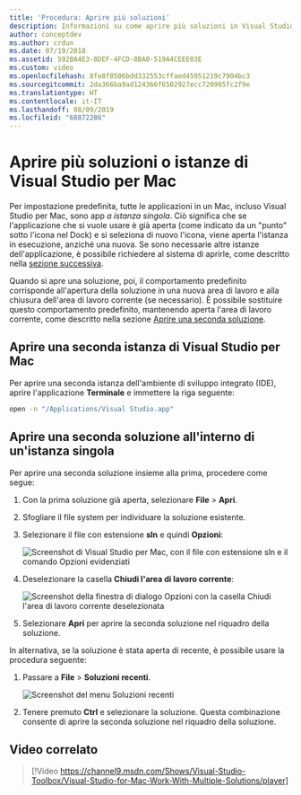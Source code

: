 ```yaml
---
title: 'Procedura: Aprire più soluzioni'
description: Informazioni su come aprire più soluzioni in Visual Studio per Mac e su come aprire più istanze dell'applicazione.
author: conceptdev
ms.author: crdun
ms.date: 07/19/2018
ms.assetid: 592BA4E3-8DEF-4FCD-8BA0-519A4CEEE03E
ms.custom: video
ms.openlocfilehash: 8fe8f8506bdd332553cffaed45951219c7904bc3
ms.sourcegitcommit: 2da366ba9ad124366f6502927ecc720985fc2f9e
ms.translationtype: HT
ms.contentlocale: it-IT
ms.lasthandoff: 08/09/2019
ms.locfileid: "68872286"
---
```

# <a name="open-multiple-solutions-or-instances-of-visual-studio-for-mac"></a>Aprire più soluzioni o istanze di Visual Studio per Mac

Per impostazione predefinita, tutte le applicazioni in un Mac, incluso Visual Studio per Mac, sono app _a istanza singola_. Ciò significa che se l'applicazione che si vuole usare è già aperta (come indicato da un "punto" sotto l'icona nel Dock) e si seleziona di nuovo l'icona, viene aperta l'istanza in esecuzione, anziché una nuova. Se sono necessarie altre istanze dell'applicazione, è possibile richiedere al sistema di aprirle, come descritto nella [sezione successiva](#open-a-second-instance-of-visual-studio-for-mac).

Quando si apre una soluzione, poi, il comportamento predefinito corrisponde all'apertura della soluzione in una nuova area di lavoro e alla chiusura dell'area di lavoro corrente (se necessario). È possibile sostituire questo comportamento predefinito, mantenendo aperta l'area di lavoro corrente, come descritto nella sezione [Aprire una seconda soluzione](#open-a-second-solution-inside-a-single-instance).

## <a name="open-a-second-instance-of-visual-studio-for-mac"></a>Aprire una seconda istanza di Visual Studio per Mac

Per aprire una seconda istanza dell'ambiente di sviluppo integrato (IDE), aprire l'applicazione **Terminale** e immettere la riga seguente:

```bash
open -n "/Applications/Visual Studio.app"
```

## <a name="open-a-second-solution-inside-a-single-instance"></a>Aprire una seconda soluzione all'interno di un'istanza singola

Per aprire una seconda soluzione insieme alla prima, procedere come segue:

1. Con la prima soluzione già aperta, selezionare **File** > **Apri**.
2. Sfogliare il file system per individuare la soluzione esistente.
3. Selezionare il file con estensione **sln** e quindi **Opzioni**:

    ![Screenshot di Visual Studio per Mac, con il file con estensione sln e il comando Opzioni evidenziati](media/open-multiple-solutions-image3.png)

4. Deselezionare la casella **Chiudi l'area di lavoro corrente**:

    ![Screenshot della finestra di dialogo Opzioni con la casella Chiudi l'area di lavoro corrente deselezionata](media/open-multiple-solutions-image1.png)

5. Selezionare **Apri** per aprire la seconda soluzione nel riquadro della soluzione.

In alternativa, se la soluzione è stata aperta di recente, è possibile usare la procedura seguente:

1. Passare a **File** > **Soluzioni recenti**.

    ![Screenshot del menu Soluzioni recenti](media/open-multiple-solutions-image2.png)

1. Tenere premuto **Ctrl** e selezionare la soluzione. Questa combinazione consente di aprire la seconda soluzione nel riquadro della soluzione.

## <a name="related-video"></a>Video correlato

> [!Video https://channel9.msdn.com/Shows/Visual-Studio-Toolbox/Visual-Studio-for-Mac-Work-With-Multiple-Solutions/player]
